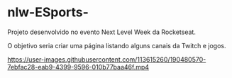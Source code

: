 # nlw-ESports-

Projeto desenvolvido no evento Next Level Week da Rocketseat.

O objetivo seria criar uma página listando alguns canais da Twitch e jogos.

https://user-images.githubusercontent.com/113615260/190480570-7ebfac28-eab9-4399-9596-010b77baa46f.mp4

